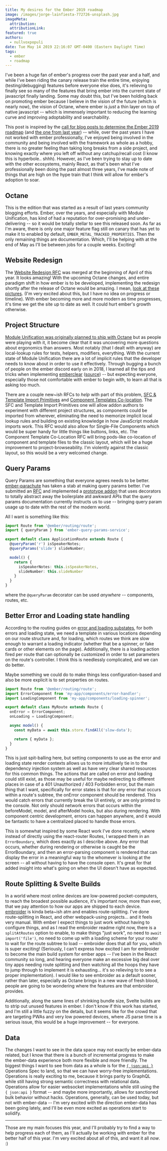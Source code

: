 ```yaml
---
title: My desires for the Ember 2019 roadmap
image: /images/jorge-lainfiesta-772726-unsplash.jpg
imageMeta:
  attribution:
  attributionLink:
featured: true
authors:
  - nullvoxpopuli
date: Tue May 14 2019 22:16:07 GMT-0400 (Eastern Daylight Time)
tags:
  - ember
  - roadmap
---
```


I've been a huge fan of ember's progress over the past year and a half, and while I've been riding the canary release train the entire time, enjoying (testing/debugging) features before everyone else does, it's relieving to finally see so many of the features that bring ember into the current state of javascript finally landing. Some may doubt this, but I've been holding back on promoting ember because I believe in the vision of the future (which is nearly now), the vision of Octane, where ember is *just* a thin layer on top of native javascript -- which is immensely important to reducing the learning curve and improving adoptability and searchability.

This post is inspired by the [call for blog posts to determine the Ember 2019 roadmap](https://blog.emberjs.com/2019/05/20/ember-2019-roadmap-call-for-posts.html) (and [the one from last year](https://emberjs.com/blog/2018/05/02/ember-2018-roadmap-call-for-posts.html)) -- while, over the past years I have not worked with ember professionally, I've enjoyed being involved in the community and being involved with the framework as whole as a hobby, there is no greater feeling than taking long breaks from a side project, and knowing exactly where you left off without any catchup/recall cost (I know this is hyperbole.. shhh). However, as I've been trying to stay up to date with the other ecosystems, mainly React, as that's been what I've professionally been doing the past almost three years, I've made note of things that are high on the hype train that I think will allow for ember's adoption to soar.

## Octane

This is the edition that was started as a result of last years community blogging efforts. Ember, over the years, and especially with Module Unification, has kind of had a reputation for over-promising and under-delivering -- so it would be totally stellar to see this released soon. As far as I'm aware, there is only one major feature flag still on canary that has yet to make it to enabled by default, `EMBER_METAL_TRACKED_PROPERTIES`. Then the only remaining things are documentation. Which, I'll be helping with at the end of May as I'll be between jobs for a couple weeks. Exciting!


## Website Redesign

The [Website Redesign RFC](https://github.com/emberjs/rfcs/pull/425) was merged at the beginning of April of this year. It looks amazing! With the upcoming Octane changes, and entire paradigm shift in how ember is to be developed, implementing the redesign shortly after the release of Octane would be amazing. I mean, [look at these pictures](https://github.com/wifelette/rfcs/blob/master/text/0425-website-redesign.md#detailed-design). (I'm very excited about this, but I have no idea on progress or timeline). With ember becoming more and more modern as time progresses, it's time we get the site up to date as well. It could hurt ember's growth otherwise.


## Project Structure

[Module Unification was originally planned to ship with Octane](https://blog.emberjs.com/2019/03/11/update-on-module-unification-and-octane.html) but as people were playing with it, it become clear that it was uncovering more questions about ergonomics than answers. Most notably (that I dealt with anyway) are local-lookup rules for tests, helpers, modifiers, everything. With the current state of Module Unification there are a lot of implicit rules that the developer needs to know about in order to use it effectively. Through bugging a bunch of people on the ember discord early on in 2018, I learned all the tips and tricks when implementing [emberclear](https://emberclear.io) ([source](https://github.com/NullVoxPopuli/emberclear/tree/master/packages/frontend)) -- but expecting everyone, especially those not comfortable with ember to begin with, to learn all that is asking too much.

There are a couple new~ish RFCs to *help* with part of this problem, [SFC & Template Import Primitives](https://github.com/emberjs/rfcs/pull/454) and [Component Templates Co-location](https://github.com/emberjs/rfcs/pull/481). The SFC and Template Import Primitives one will allow addon authors to experiment with different project structures, as components could be imported from wherever, eliminating the need to memorize implicit local lookup rules and building on existing knowledge in how JavaScript module imports work. This RFC would also allow for Single-File Components which would be super handy for little things like buttons, links, etc. The Component Template Co-Location RFC will bring pods-like co-location of component and template files to the classic layout, which will be a huge improvement to project-browseability. I'm violently against the classic layout, so this would be a very welcomed change.


## Query Params

Query Params are something that everyone agrees needs to be better. [ember-parachute](https://github.com/offirgolan/ember-parachute) has taken a stab at making query params better. I've submitted an [RFC](https://github.com/emberjs/rfcs/pull/380) and implemented a [prototype addon](https://github.com/NullVoxPopuli/ember-query-params-service) that uses decorators to totally abstract away the boilerplate atd awkward APIs that the query params documentation currently instructs us to use -- bringing query param usage up to date with the rest of the modern world.

All I want is something like this:

```ts
import Route from '@ember/routing/route';
import { queryParam } from 'ember-query-params-service';

export default class ApplicationRoute extends Route {
  @queryParam('r') isSpeakerNotes;
  @queryParams('slide') slideNumber;

  model() {
    return {
      isSpeakerNotes: this.isSpeakerNotes,
      slideNumber: this.slideNumber
    }
  }
}
```

where the `@queryParam` decorator can be used _anywhere_ -- components, routes, etc.

## Better Error and Loading state handling 

According to the routing guides on [error and loading substates](https://guides.emberjs.com/release/routing/loading-and-error-substates/), for both errors and loading state, we need a template in various locations depending on our route structure and, for loading, which routes we think are slow enough to warrant a loading indicator (whether that be a spinner, or fake cards or other elements on the page). Additionally, there is a loading action fired per route that can optionally be customized in order to set parameters on the route's controller. I think this is needlessly complicated, and we can do better. 

Maybe something we could do to make things less configuration-based and also be more explicit is to set properties on routes. 
```ts
import Route from '@ember/routing/route';
import ErrorComponent from 'my-app/components/error-handler';
import LoadingComponent from 'my-app/components/loading-spinner';

export default class MyRoute extends Route {
  onError = ErrorComponent;
  onLoading = LoadingComponent;

  async model() {
    const myData = await this.store.findAll('slow-data');

    return { myData };
  }
}
```
This is just spit-balling here, but setting components to use as the error and loading state render contexts allows us to more intuitively tie in to the dependency injection system as well as have very clear shared resources for this common things. The actions that are called on error and loading could still exist, as those may be useful for maybe redirecting to different places in case of a 401 Unauthorized / 403 Forbidden error, but the main thing that I want, specifically for error states is that for _any_ error that occurs within a route's subtree, the onError component should be rendered. This would catch errors that currently break the UI entirely, or are only printed to the console. Not only should network errors that occurs within the beforeModel, model, and afterModel hooks, but also during rendering. With component centric development, errors can happen anywhere, and it would be fantastic to have a centralized placed to handle those errors.

This is somewhat inspired by some React work I've done recently, where instead of directly using the react-router Routes, I wrapped them in an `ErrorBoundary`, which does exactly as I describe above. Any error that occurs, whether during rendering or otherwise is caught be the ErrorBoundary, and then an error-parsing component is rendered that can display the error in a meaningful way to the whomever is looking at the screen -- all without having to have the console open. It's great for that added insight into what's going on when the UI doesn't have as expected.



## Route Splitting & Svelte Builds

In a world where most online devices are low-powered pocket-computers, to reach the broadest possible audience, it's important now, more than ever, that we pay attention to how our apps are shipped to each device. [embroider](https://github.com/embroider-build/embroider) is kinda beta~ish atm and enables route-splitting. I've done route-splitting in React, and other webpack-using projects... and it feels very manual. With ember I expect things to just work without having to configure things, and as I read the embroider readme right now, there is a `splitAtRoutes` option to enable, to make things "just work", no need to `await import('file')`, no need to come up with a loading scheme for your router to wait for the route subtree to load -- embroider does that all for you, which is super exciting! (Seriously, I can't express how excited I am for embroider to become the main build system for ember apps -- I've been in the React community so long, and hearing everyone make an excessive big deal over tiny apps needing route splitting and then watching all the hoops they have to jump through to implement it is exhausting... it's so relieving to to see a proper implementation). I would like to see embroider as a default sooner, rather than later, especially as Octane brings in a new wave of fresh blood, people are going to be wondering where the features are that embroider provides.

Additionally, along the same lines of shrinking bundle size, Svelte builds are to strip out unused features in ember. I don't know if this work has started, and I'm still a little fuzzy on the details, but it seems like for the crowd that are targeting PWAs and very low powered devices, where JS parse time is a serious issue, this would be a huge improvement -- for everyone.

## Data

The changes I want to see in the data space may not exactly be ember-data related, but I know that there is a bunch of incremental progress to make the ember-data experience both more flexible and more friendly.  The biggest things I want to see from data as a whole is for the [`{ json:api }`](https://jsonapi.org) Operations Spec to land, so that we can have worry-free implementations. Operations is really exciting to me, because it brings parity to GraphQL while still having strong semantic correctness with relational data. Operations allow for easier websocket implementations while still using the `{ json:api }` format -- and maybe more importantly, allows for sanctioned bulk behavior without hacks.  Operations, generally, can be used today, but not with ember-data -- I'm very excited with the direction ember-data has been going lately, and I'll be even more excited as operations start to solidify.


-------------------

Those are my main focuses this year, and I'll probably try to find a way to help progress each of them, as I'll actually be working with ember for the better half of this year. I'm very excited about all of this, and want it all *now*. :)
